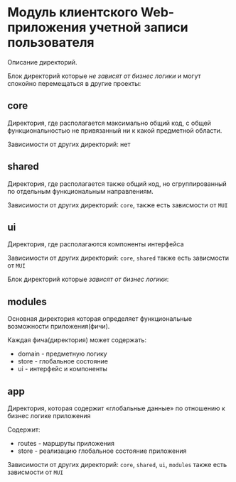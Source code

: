 # Модуль клиентского Web-приложения учетной записи пользователя

Описание директорий.

Блок директорий которые *не зависят от бизнес логики* и могут спокойно перемещаться в другие проекты:

## core

Директория, где располагается максимально общий код, с общей функциональностью не привязанный ни к какой предметной области.

Зависимости от других директорий: нет

## shared

Директория, где располагается также общий код, но сгруппированный по отдельным функциональным направлениям.

Зависимости от других директорий: `core`, также есть зависмости от `MUI`

## ui

Директория, где располагаются компоненты интерфейса

Зависимости от других директорий: `core`, `shared` также есть зависмости от `MUI`


Блок директорий которые *зависят от бизнес логики*:

## modules

Основная директория которая определяет функциональные возможности приложения(фичи). 

Каждая фича(директория) может содержать:
  - domain - предметную логику
  - store - глобальное состояние
  - ui - интерфейс и компоненты

## app

Директория, которая содержит «глобальные данные» по отношению к бизнес логике приложения

Содержит:
  - routes - маршруты приложения
  - store - реализацию глобальное состояние приложения

Зависимости от других директорий: `core`, `shared`, `ui`, `modules` также есть зависмости от `MUI`
